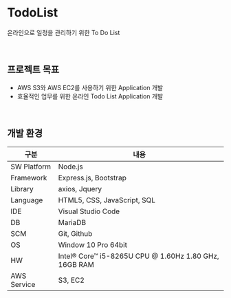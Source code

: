 # TodoList
온라인으로 일정을 관리하기 위한 To Do List

<br/>

## 프로젝트 목표
- AWS S3와 AWS EC2를 사용하기 위한 Application 개발
- 효율적인 업무를 위한 온라인 Todo List Application 개발

<br/>

## 개발 환경
구분 | 내용
--- | ---
SW Platform | Node.js
Framework | Express.js, Bootstrap
Library | axios, Jquery
Language | HTML5, CSS, JavaScript, SQL
IDE | Visual Studio Code
DB | MariaDB
SCM | Git, Github
OS | Window 10 Pro 64bit
HW | Intel® Core™ i5-8265U CPU @ 1.60Hz 1.80 GHz, 16GB RAM
AWS Service | S3, EC2

<br/>
